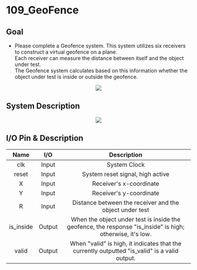 # 109_GeoFence
## Goal
* Please complete a Geofence system. This system utilizes six receivers to construct a virtual geofence on a plane.  
Each receiver can measure the distance between itself and the object under test.  
The Geofence system calculates based on this information whether the object under test is inside or outside the geofence.
<p align="center">
<img src= width="400px" >
</p>

## System Description
<p align="center">
<img src= width="400px" >
</p>

## I/O Pin & Description
|Name|I/O|Description|
|:---:|:---:|:---:|
|clk|Input|System Clock|
|reset|Input|System reset signal, high active|
|X|Input|Receiver's x-coordinate|
|Y|Input|Receiver's y-coordinate|
|R|Input|Distance between the receiver and the object under test|
|is_inside|Output|When the object under test is inside the geofence, the response "is_inside" is high; otherwise, it's low.|
|valid|Output|When "valid" is high, it indicates that the currently outputted "is_valid" is a valid output.|
